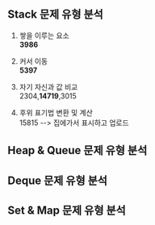 ## Stack 문제 유형 분석

1. 쌓을 이루는 요소  
  **3986**

2. 커서 이동  
   **5397**

3. 자기 자신과 값 비교  
  2304,**14719**,3015

4. 후위 표기법 변환 및 계산   
 15815
--> 집에가서 표시하고 업로드

## Heap & Queue 문제 유형 분석

## Deque 문제 유형 분석

## Set & Map 문제 유형 분석